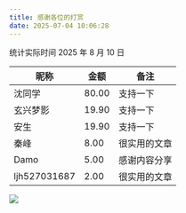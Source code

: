 ```yaml
---
title: 感谢各位的打赏
date: 2025-07-04 10:06:28
---
```


统计实际时间 2025 年 8 月 10 日

| 昵称         | 金额  | 备注         |
| ------------ | ----- | ------------ |
| 沈同学       | 80.00 | 支持一下     |
| 玄兴梦影     | 19.90 | 支持一下     |
| 安生         | 19.90 | 支持一下     |
| 秦峰         | 8.00  | 很实用的文章 |
| Damo         | 5.00  | 感谢内容分享 |
| ljh527031687 | 2.00  | 很实用的文章 |

![](https://dl.playground.lazycat.cloud/guidelines/459/9d64a5fd-8d84-4834-849b-21d5372dc2a5.jpg)
